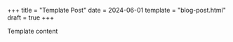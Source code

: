 +++
title = "Template Post"
date = 2024-06-01
template = "blog-post.html"
draft = true
+++

Template content